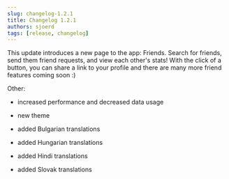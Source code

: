 ```yaml
---
slug: changelog-1.2.1
title: Changelog 1.2.1
authors: sjoerd
tags: [release, changelog]
---
```


This update introduces a new page to the app: Friends. Search for friends, send them friend requests, and view each other's stats! With the click of a button, you can share a link to your profile and there are many more friend features coming soon :)

Other:

- increased performance and decreased data usage

- new theme

- added Bulgarian translations

- added Hungarian translations

- added Hindi translations

- added Slovak translations
